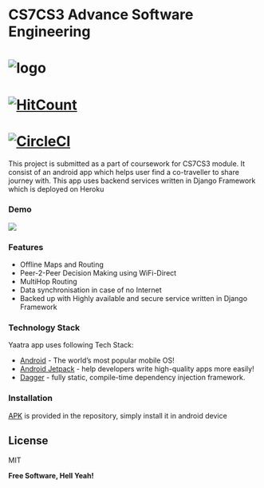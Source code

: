# CS7CS3 Advance Software Engineering

# ![logo](https://trello-attachments.s3.amazonaws.com/5e9b3762dfe630697c136b9c/5ea33c100871825f327b199c/af631dde2a10ac5a1b091efc3261a878/yaatra.png)
# [![HitCount](http://hits.dwyl.com/skarode96/https://githubcom/skarode96/Yaatra.svg)](http://hits.dwyl.com/skarode96/https://githubcom/skarode96/Yaatra)


# [![CircleCI](https://circleci.com/gh/skarode96/Yaatra/tree/master.svg?style=svg)](https://circleci.com/gh/skarode96/Yaatra/tree/master)


This project is submitted as a part of coursework for CS7CS3 module. It consist of an android app which helps user find a co-traveller to share journey with. This app uses backend services written in Django Framework which is deployed on Heroku

### Demo 

![](https://github.com/skarode96/Yaatra/raw/master/resources/ase.gif)



### Features
- Offline Maps and Routing
- Peer-2-Peer Decision Making using WiFi-Direct
- MultiHop Routing
- Data synchronisation in case of no Internet
- Backed up with Highly available and secure service written in Django Framework

### Technology Stack

Yaatra app uses following Tech Stack:

* [Android] - The world’s most popular mobile OS!
* [Android Jetpack] - help developers write high-quality apps more easily!
* [Dagger] - fully static, compile-time dependency injection framework.


### Installation

[APK](apk/Yaatra.apk) is provided in the repository, simply install it in android device



License
----

MIT


**Free Software, Hell Yeah!**

[//]: # (These are reference links used in the body of this note and get stripped out when the markdown processor does its job. There is no need to format nicely because it shouldn't be seen. Thanks SO - http://stackoverflow.com/questions/4823468/store-comments-in-markdown-syntax)



   [Android]: <https://www.android.com/>
   [Android Jetpack]: <https://developer.android.com/jetpack/>
   [Dagger]: <https://dagger.dev/dev-guide/android.html>

